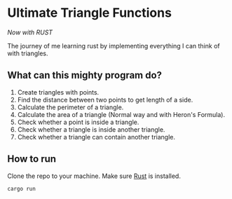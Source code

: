 # Ultimate Triangle Functions
_Now with RUST_

The journey of me learning rust by implementing everything I can think of with triangles.

## What can this mighty program do?

1. Create triangles with points.
2. Find the distance between two points to get length of a side.
3. Calculate the perimeter of a triangle.
4. Calculate the area of a triangle (Normal way and with Heron's Formula).
5. Check whether a point is inside a triangle.
6. Check whether a triangle is inside another triangle.
7. Check whether a triangle can contain another triangle.

## How to run

Clone the repo to your machine. Make sure [Rust](rust-lang.org) is installed.

```sh
cargo run
```